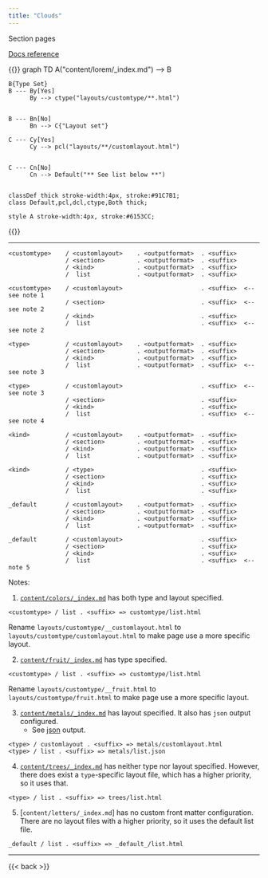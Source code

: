 ```yaml
---
title: "Clouds"
---
```


Section pages

[Docs reference](https://gohugo.io/templates/lookup-order/#examples-layout-lookup-for-section-pages)

{{<mermaid>}}
graph TD
    A("content/lorem/_index.md") --> B
    
    B{Type Set}
    B --- By[Yes]
          By --> ctype("layouts/customtype/**.html")
    

    B --- Bn[No]
          Bn --> C{"Layout set"}

    C --- Cy[Yes]
          Cy --> pcl("layouts/**/customlayout.html")


    C --- Cn[No]
          Cn --> Default("** See list below **")
    

    classDef thick stroke-width:4px, stroke:#91C7B1;
    class Default,pcl,dcl,ctype,Both thick;

    style A stroke-width:4px, stroke:#6153CC;



{{</mermaid>}}

---

```
<customtype>    / <customlayout>    . <outputformat>  . <suffix>
                / <section>         . <outputformat>  . <suffix>
                / <kind>            . <outputformat>  . <suffix>
                /  list             . <outputformat>  . <suffix>  

<customtype>    / <customlayout>                      . <suffix>  <-- see note 1
                / <section>                           . <suffix>  <-- see note 2
                / <kind>                              . <suffix>
                /  list                               . <suffix>  <-- see note 2

<type>          / <customlayout>    . <outputformat>  . <suffix>
                / <section>         . <outputformat>  . <suffix>
                / <kind>            . <outputformat>  . <suffix>
                /  list             . <outputformat>  . <suffix>  <-- see note 3

<type>          / <customlayout>                      . <suffix>  <-- see note 3
                / <section>                           . <suffix>
                / <kind>                              . <suffix>
                /  list                               . <suffix>  <-- see note 4

<kind>          / <customlayout>    . <outputformat>  . <suffix>
                / <section>         . <outputformat>  . <suffix>
                / <kind>            . <outputformat>  . <suffix>
                /  list             . <outputformat>  . <suffix>

<kind>          / <type>                              . <suffix>
                / <section>                           . <suffix>
                / <kind>                              . <suffix>
                /  list                               . <suffix>

_default        / <customlayout>    . <outputformat>  . <suffix>
                / <section>         . <outputformat>  . <suffix>
                / <kind>            . <outputformat>  . <suffix>
                /  list             . <outputformat>  . <suffix>

_default        / <customlayout>                      . <suffix>
                / <section>                           . <suffix>
                / <kind>                              . <suffix>
                /  list                               . <suffix>  <-- note 5

```

Notes:

1. [`content/colors/_index.md`](/colors/) has both type and layout specified. 
```
<customtype> / list . <suffix> => customtype/list.html
```

Rename `layouts/customtype/__customlayout.html` to `layouts/customtype/customlayout.html` to make page use a more specific layout.


2. [`content/fruit/_index.md`](/fruit/) has type specified.
```
<customtype> / list . <suffix> => customtype/list.html
```

Rename `layouts/customtype/__fruit.html` to `layouts/customtype/fruit.html` to make page use a more specific layout.


3. [`content/metals/_index.md`](/metals/) has layout specified. It also has `json` output configured.
      - See [json](/metals/index.json) output.
```
<type> / customlayout . <suffix> => metals/customlayout.html
<type> / list . <suffix> => metals/list.json
```


4. [`content/trees/_index.md`](/trees/) has neither type nor layout specified. However, there does exist a `type`-specific layout file,
which has a higher priority, so it uses that.
```
<type> / list . <suffix> => trees/list.html
```

5. [`content/letters/_index.md`] has no custom front matter configuration. There are no layout files with a higher priority, so it uses the default list file.
```
_default / list . <suffix> => _default_/list.html

```

---

{{< back >}}